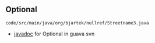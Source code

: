 ## Optional

<pre><code class="java">code/src/main/java/org/bjartek/nullref/Streetname3.java</code></pre>

 - [javadoc](http://docs.guava-libraries.googlecode.com/git/javadoc/com/google/common/base/Optional.html) for Optional in guava svn

